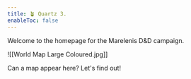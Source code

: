 ```yaml
---
title: 🪴 Quartz 3.
enableToc: false
---
```


Welcome to the homepage for the Marelenis D&D campaign.

![[World Map Large Coloured.jpg]]

Can a map appear here?  Let's find out!